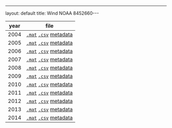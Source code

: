 ---
layout: default
title: Wind NOAA 8452660---

year | file
------|------
2004  |[``.mat``](Data/wind/8452660/2004/wind_2004_8452660.mat) [``.csv``](Data/wind/8452660/2004/wind_2004_8452660.csv) [metadata](Data/wind/8452660/2004/README_wind_2004_8452660.json)
2005  |[``.mat``](Data/wind/8452660/2005/wind_2005_8452660.mat) [``.csv``](Data/wind/8452660/2005/wind_2005_8452660.csv) [metadata](Data/wind/8452660/2005/README_wind_2005_8452660.json)
2006  |[``.mat``](Data/wind/8452660/2006/wind_2006_8452660.mat) [``.csv``](Data/wind/8452660/2006/wind_2006_8452660.csv) [metadata](Data/wind/8452660/2006/README_wind_2006_8452660.json)
2007  |[``.mat``](Data/wind/8452660/2007/wind_2007_8452660.mat) [``.csv``](Data/wind/8452660/2007/wind_2007_8452660.csv) [metadata](Data/wind/8452660/2007/README_wind_2007_8452660.json)
2008  |[``.mat``](Data/wind/8452660/2008/wind_2008_8452660.mat) [``.csv``](Data/wind/8452660/2008/wind_2008_8452660.csv) [metadata](Data/wind/8452660/2008/README_wind_2008_8452660.json)
2009  |[``.mat``](Data/wind/8452660/2009/wind_2009_8452660.mat) [``.csv``](Data/wind/8452660/2009/wind_2009_8452660.csv) [metadata](Data/wind/8452660/2009/README_wind_2009_8452660.json)
2010  |[``.mat``](Data/wind/8452660/2010/wind_2010_8452660.mat) [``.csv``](Data/wind/8452660/2010/wind_2010_8452660.csv) [metadata](Data/wind/8452660/2010/README_wind_2010_8452660.json)
2011  |[``.mat``](Data/wind/8452660/2011/wind_2011_8452660.mat) [``.csv``](Data/wind/8452660/2011/wind_2011_8452660.csv) [metadata](Data/wind/8452660/2011/README_wind_2011_8452660.json)
2012  |[``.mat``](Data/wind/8452660/2012/wind_2012_8452660.mat) [``.csv``](Data/wind/8452660/2012/wind_2012_8452660.csv) [metadata](Data/wind/8452660/2012/README_wind_2012_8452660.json)
2013  |[``.mat``](Data/wind/8452660/2013/wind_2013_8452660.mat) [``.csv``](Data/wind/8452660/2013/wind_2013_8452660.csv) [metadata](Data/wind/8452660/2013/README_wind_2013_8452660.json)
2014  |[``.mat``](Data/wind/8452660/2014/wind_2014_8452660.mat) [``.csv``](Data/wind/8452660/2014/wind_2014_8452660.csv) [metadata](Data/wind/8452660/2014/README_wind_2014_8452660.json)
